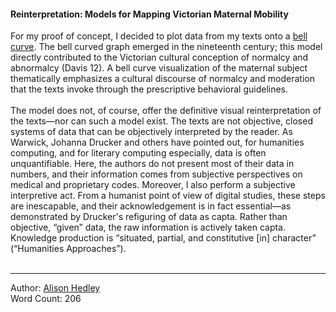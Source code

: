 <h4 class="content_title">Reinterpretation: Models for Mapping Victorian Maternal Mobility</h4>
<div id="content">For my proof of concept, I decided to plot data from my texts onto a&nbsp;<a style="z-index: 0; position: relative;" class="texteo_icon texteo_icon_image" href="media/bell-curve.gif" resource="media/bell-curve" rel="urn:scalar:version:22359">bell curve</a>. The bell curved graph emerged in the nineteenth century; this model directly contributed to the Victorian cultural conception of normalcy and abnormalcy (Davis 12). A bell curve visualization of the maternal subject thematically emphasizes a cultural discourse of normalcy and moderation that the texts invoke through the prescriptive behavioral guidelines.<br>
<br>
The model does not, of course, offer the definitive visual reinterpretation of the texts—nor can such a model exist. The texts are not objective, closed systems of data that can be objectively interpreted by the reader. As Warwick, Johanna Drucker and others have pointed out, for humanities computing, and for literary computing especially, data is often unquantifiable. Here, the authors do not present most of their data in numbers, and their information comes from subjective perspectives on medical and proprietary codes. Moreover, I also perform a subjective interpretive act. From a humanist point of view of digital studies, these steps are inescapable, and their acknowledgement is in fact essential—as demonstrated by Drucker's refiguring of data as capta. Rather than objective, “given” data, the raw information is actively taken capta. Knowledge production is “situated, partial, and constitutive [in] character” (“Humanities Approaches”).<br>
<br>
<hr><div align="left">Author: <a style="z-index: 0;" href="users/106" rel="urn:scalar:version:22183">Alison Hedley</a><br>
Word Count: 206
